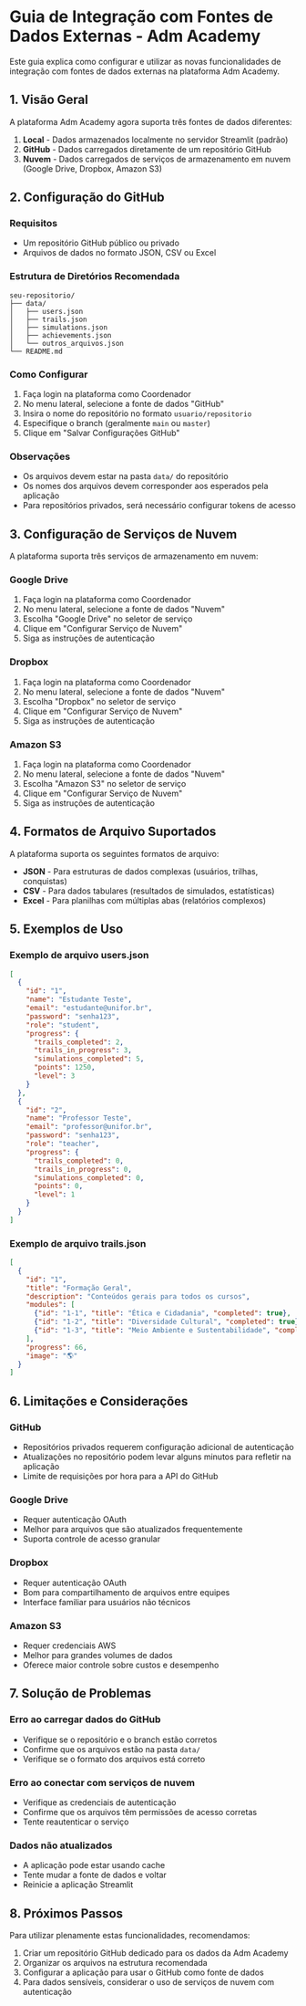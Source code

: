 # Guia de Integração com Fontes de Dados Externas - Adm Academy

Este guia explica como configurar e utilizar as novas funcionalidades de integração com fontes de dados externas na plataforma Adm Academy.

## 1. Visão Geral

A plataforma Adm Academy agora suporta três fontes de dados diferentes:

1. **Local** - Dados armazenados localmente no servidor Streamlit (padrão)
2. **GitHub** - Dados carregados diretamente de um repositório GitHub
3. **Nuvem** - Dados carregados de serviços de armazenamento em nuvem (Google Drive, Dropbox, Amazon S3)

## 2. Configuração do GitHub

### Requisitos
- Um repositório GitHub público ou privado
- Arquivos de dados no formato JSON, CSV ou Excel

### Estrutura de Diretórios Recomendada
```
seu-repositorio/
├── data/
│   ├── users.json
│   ├── trails.json
│   ├── simulations.json
│   ├── achievements.json
│   └── outros_arquivos.json
└── README.md
```

### Como Configurar
1. Faça login na plataforma como Coordenador
2. No menu lateral, selecione a fonte de dados "GitHub"
3. Insira o nome do repositório no formato `usuario/repositorio`
4. Especifique o branch (geralmente `main` ou `master`)
5. Clique em "Salvar Configurações GitHub"

### Observações
- Os arquivos devem estar na pasta `data/` do repositório
- Os nomes dos arquivos devem corresponder aos esperados pela aplicação
- Para repositórios privados, será necessário configurar tokens de acesso

## 3. Configuração de Serviços de Nuvem

A plataforma suporta três serviços de armazenamento em nuvem:

### Google Drive
1. Faça login na plataforma como Coordenador
2. No menu lateral, selecione a fonte de dados "Nuvem"
3. Escolha "Google Drive" no seletor de serviço
4. Clique em "Configurar Serviço de Nuvem"
5. Siga as instruções de autenticação

### Dropbox
1. Faça login na plataforma como Coordenador
2. No menu lateral, selecione a fonte de dados "Nuvem"
3. Escolha "Dropbox" no seletor de serviço
4. Clique em "Configurar Serviço de Nuvem"
5. Siga as instruções de autenticação

### Amazon S3
1. Faça login na plataforma como Coordenador
2. No menu lateral, selecione a fonte de dados "Nuvem"
3. Escolha "Amazon S3" no seletor de serviço
4. Clique em "Configurar Serviço de Nuvem"
5. Siga as instruções de autenticação

## 4. Formatos de Arquivo Suportados

A plataforma suporta os seguintes formatos de arquivo:

- **JSON** - Para estruturas de dados complexas (usuários, trilhas, conquistas)
- **CSV** - Para dados tabulares (resultados de simulados, estatísticas)
- **Excel** - Para planilhas com múltiplas abas (relatórios complexos)

## 5. Exemplos de Uso

### Exemplo de arquivo users.json
```json
[
  {
    "id": "1",
    "name": "Estudante Teste",
    "email": "estudante@unifor.br",
    "password": "senha123",
    "role": "student",
    "progress": {
      "trails_completed": 2,
      "trails_in_progress": 3,
      "simulations_completed": 5,
      "points": 1250,
      "level": 3
    }
  },
  {
    "id": "2",
    "name": "Professor Teste",
    "email": "professor@unifor.br",
    "password": "senha123",
    "role": "teacher",
    "progress": {
      "trails_completed": 0,
      "trails_in_progress": 0,
      "simulations_completed": 0,
      "points": 0,
      "level": 1
    }
  }
]
```

### Exemplo de arquivo trails.json
```json
[
  {
    "id": "1",
    "title": "Formação Geral",
    "description": "Conteúdos gerais para todos os cursos",
    "modules": [
      {"id": "1-1", "title": "Ética e Cidadania", "completed": true},
      {"id": "1-2", "title": "Diversidade Cultural", "completed": true},
      {"id": "1-3", "title": "Meio Ambiente e Sustentabilidade", "completed": false}
    ],
    "progress": 66,
    "image": "🌎"
  }
]
```

## 6. Limitações e Considerações

### GitHub
- Repositórios privados requerem configuração adicional de autenticação
- Atualizações no repositório podem levar alguns minutos para refletir na aplicação
- Limite de requisições por hora para a API do GitHub

### Google Drive
- Requer autenticação OAuth
- Melhor para arquivos que são atualizados frequentemente
- Suporta controle de acesso granular

### Dropbox
- Requer autenticação OAuth
- Bom para compartilhamento de arquivos entre equipes
- Interface familiar para usuários não técnicos

### Amazon S3
- Requer credenciais AWS
- Melhor para grandes volumes de dados
- Oferece maior controle sobre custos e desempenho

## 7. Solução de Problemas

### Erro ao carregar dados do GitHub
- Verifique se o repositório e o branch estão corretos
- Confirme que os arquivos estão na pasta `data/`
- Verifique se o formato dos arquivos está correto

### Erro ao conectar com serviços de nuvem
- Verifique as credenciais de autenticação
- Confirme que os arquivos têm permissões de acesso corretas
- Tente reautenticar o serviço

### Dados não atualizados
- A aplicação pode estar usando cache
- Tente mudar a fonte de dados e voltar
- Reinicie a aplicação Streamlit

## 8. Próximos Passos

Para utilizar plenamente estas funcionalidades, recomendamos:

1. Criar um repositório GitHub dedicado para os dados da Adm Academy
2. Organizar os arquivos na estrutura recomendada
3. Configurar a aplicação para usar o GitHub como fonte de dados
4. Para dados sensíveis, considerar o uso de serviços de nuvem com autenticação
